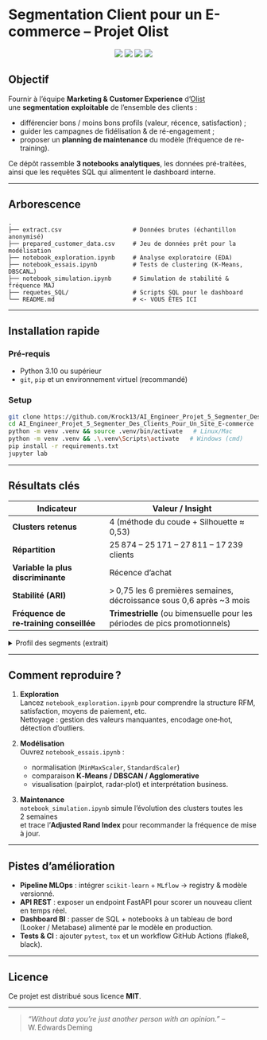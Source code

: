 # Segmentation Client pour un E-commerce – Projet Olist

<p align="center">
  <img src="https://img.shields.io/badge/Python-3.10+-blue?logo=python">
  <img src="https://img.shields.io/badge/Notebook-Jupyter-orange?logo=jupyter">
  <img src="https://img.shields.io/badge/Code%20Style-PEP8-green">
  <img src="https://img.shields.io/badge/License-MIT-lightgrey">
</p>

## Objectif

Fournir à l’équipe **Marketing & Customer Experience** d’[Olist](https://olist.com/)  
une **segmentation exploitable** de l’ensemble des clients :

* différencier bons / moins bons profils (valeur, récence, satisfaction) ;  
* guider les campagnes de fidélisation & de ré-engagement ;  
* proposer un **planning de maintenance** du modèle (fréquence de re-training).

Ce dépôt rassemble **3 notebooks analytiques**, les données pré-traitées,  
ainsi que les requêtes SQL qui alimentent le dashboard interne.

---

## Arborescence

```
.
├── extract.csv                    # Données brutes (échantillon anonymisé)
├── prepared_customer_data.csv     # Jeu de données prêt pour la modélisation
├── notebook_exploration.ipynb     # Analyse exploratoire (EDA)
├── notebook_essais.ipynb          # Tests de clustering (K-Means, DBSCAN…)
├── notebook_simulation.ipynb      # Simulation de stabilité & fréquence MAJ
├── requetes_SQL/                  # Scripts SQL pour le dashboard
└── README.md                      # <- VOUS ÊTES ICI
```

---

## Installation rapide

### Pré‑requis

* Python 3.10 ou supérieur  
* `git`, `pip` et un environnement virtuel (recommandé)

### Setup

```bash
git clone https://github.com/Krock13/AI_Engineer_Projet_5_Segmenter_Des_Clients_Pour_Un_Site_E-commerce.git
cd AI_Engineer_Projet_5_Segmenter_Des_Clients_Pour_Un_Site_E-commerce
python -m venv .venv && source .venv/bin/activate   # Linux/Mac
python -m venv .venv && .\.venv\Scripts\activate   # Windows (cmd)
pip install -r requirements.txt
jupyter lab
```

---

## Résultats clés

| Indicateur | Valeur / Insight |
|------------|------------------|
| **Clusters retenus** | 4 (méthode du coude + Silhouette ≈ 0,53) |
| **Répartition** | 25 874 – 25 171 – 27 811 – 17 239 clients |
| **Variable la plus discriminante** | Récence d’achat |
| **Stabilité (ARI)** | > 0,75 les 6 premières semaines, décroissance sous 0,6 après ~3 mois |
| **Fréquence de re‑training conseillée** | **Trimestrielle** (ou bimensuelle pour les périodes de pics promotionnels) |

<details>
<summary>Profil des segments (extrait)</summary>

* **Cluster 0 – “Premium Recents”** : clients récents, légèrement plus dépensiers, note `avg_review` ≈ 4,24.  
* **Cluster 1 – “Dormants modérés”** : dernière commande > 12 mois ; potentiel de ré‑activation.  
* **Cluster 2 – “Occasionnels”** : récence moyenne, panier plus faible.  
* **Cluster 3 – “Churn”** : inactifs > 18 mois, faible valeur – prioriser campagnes retargeting.  

</details>

---

## Comment reproduire ?

1. **Exploration**  
   Lancez `notebook_exploration.ipynb` pour comprendre la structure RFM, satisfaction, moyens de paiement, etc.  
   Nettoyage : gestion des valeurs manquantes, encodage one‑hot, détection d’outliers.

2. **Modélisation**  
   Ouvrez `notebook_essais.ipynb` :  
   * normalisation (`MinMaxScaler`, `StandardScaler`)  
   * comparaison **K‑Means / DBSCAN / Agglomerative**  
   * visualisation (pairplot, radar‑plot) et interprétation business.

3. **Maintenance**  
   `notebook_simulation.ipynb` simule l’évolution des clusters toutes les 2 semaines  
   et trace l’**Adjusted Rand Index** pour recommander la fréquence de mise à jour.

---

## Pistes d’amélioration

* **Pipeline MLOps** : intégrer `scikit‑learn` + `MLflow` → registry & modèle versionné.  
* **API REST** : exposer un endpoint FastAPI pour scorer un nouveau client en temps réel.  
* **Dashboard BI** : passer de SQL + notebooks à un tableau de bord (Looker / Metabase) alimenté par le modèle en production.  
* **Tests & CI** : ajouter `pytest`, `tox` et un workflow GitHub Actions (flake8, black).

---

## Licence

Ce projet est distribué sous licence **MIT**.

---

> _“Without data you’re just another person with an opinion.”_ – W. Edwards Deming
